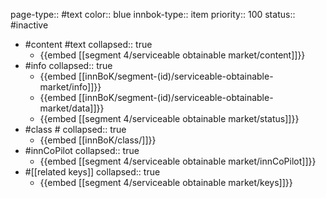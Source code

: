 page-type:: #text
color:: blue
innbok-type:: item
priority:: 100
status:: #inactive

- #content #text
  collapsed:: true
	- {{embed [[segment 4/serviceable obtainable market/content]]}}
- #info
  collapsed:: true
	- {{embed [[innBoK/segment-(id)/serviceable-obtainable-market/info]]}}
	- {{embed [[innBoK/segment-(id)/serviceable-obtainable-market/data]]}}
	- {{embed [[segment 4/serviceable obtainable market/status]]}}
- #class #
  collapsed:: true
	- {{embed [[innBoK/class/]]}}
- #innCoPilot
  collapsed:: true
	- {{embed [[segment 4/serviceable obtainable market/innCoPilot]]}}
- #[[related keys]]
  collapsed:: true
	- {{embed [[segment 4/serviceable obtainable market/keys]]}}


